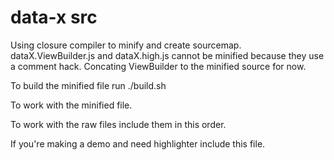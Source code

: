 # data-x src

Using closure compiler to minify and create sourcemap. dataX.ViewBuilder.js and dataX.high.js cannot be minified
because they use a comment hack.  Concating ViewBuilder to the minified source for now.

To build the minified file run ./build.sh

To work with the minified file.
<script type="text/javascript" src="data-x/data-x.min.js"></script>

To work with the raw files include them in this order.
<script type="text/javascript" src="data-x/src/dataX.js"></script>
<script type="text/javascript" src="data-x/src/dataX.parse.js"></script>
<script type="text/javascript" src="data-x/src/dataX.ViewBuilder.js"></script>

If you're making a demo and need highlighter include this file.
<script type="text/javascript" src="data-x/src/dataX.high.js"></script>

